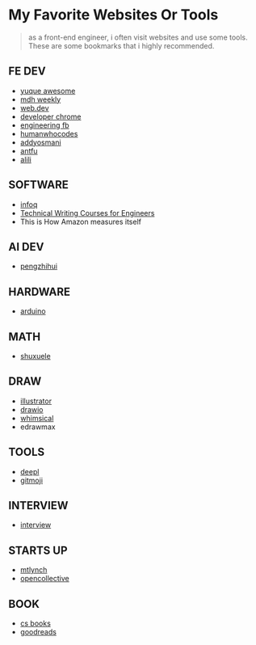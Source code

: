 # My Favorite Websites Or Tools
> as a front-end engineer, i often visit websites and use some tools. These are some bookmarks that i highly recommended.

## FE DEV
+ [yuque awesome](https://www.yuque.com/awesome) 
+ [mdh weekly](https://www.yuque.com/mdh/weekly/euomv7)
+ [web.dev](https://web.dev/blog/)
+ [developer chrome](https://developer.chrome.com/)
+ [engineering fb](https://engineering.fb.com/web/facebook-redesign/)
+ [humanwhocodes](https://humanwhocodes.com/)
+ [addyosmani](https://addyosmani.com/)
+ [antfu](https://antfu.me/)
+ [alili](https://alili.tech/archive/) 

## SOFTWARE
+ [infoq](https://www.infoq.cn/)
+ [Technical Writing Courses for Engineers](https://medium.learningbyshipping.com/writing-is-thinking-an-annotated-twitter-thread-2a75fe07fade)
+ This is How Amazon measures itself

## AI DEV
+ [pengzhihui](http://www.pengzhihui.xyz/)

## HARDWARE 
+ [arduino](https://www.arduino.cn/thread-7793-1-1.html)

## MATH 
+ [shuxuele](https://www.shuxuele.com/data/confidence-interval.html)

## DRAW
+ [illustrator](https://www.adobe.com/products/illustrator.html) 
+ [drawio](https://app.diagrams.net/?src=about#HXingMXTeam%2Fgraph%2Fmaster%2FUntitled%20Diagram.drawio	)
+ [whimsical](https://whimsical.com)
+ edrawmax

## TOOLS
+ [deepl](https://www.deepl.com/translator)
+ [gitmoji](https://gitmoji.dev/)

## INTERVIEW
+ [interview](https://github.com/jwasham/coding-interview-univerity)

## STARTS UP
+ [mtlynch](https://mtlynch.io/)
+ [opencollective](https://opencollective.com/)

## BOOK
+ [cs books](https://github.com/forthespada/CS-Books)
+ [goodreads](https://www.goodreads.com/)
